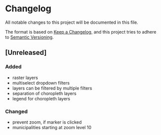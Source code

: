 # Changelog
All notable changes to this project will be documented in this file.

The format is based on [Keep a Changelog](https://keepachangelog.com/en/1.0.0/),
and this project tries to adhere to [Semantic Versioning](https://semver.org/spec/v2.0.0.html).

## [Unreleased]
### Added
- raster layers
- multiselect dropdown filters
- layers can be filtered by multiple filters
- separation of choropleth layers 
- legend for choropleth layers

### Changed
- prevent zoom, if marker is clicked
- municipalities starting at zoom level 10
